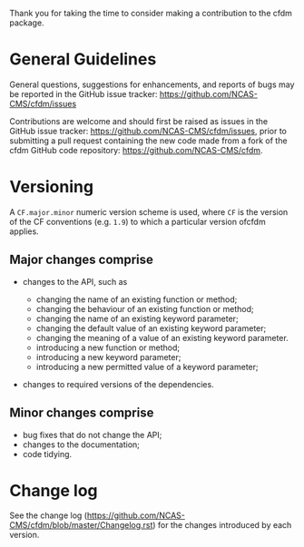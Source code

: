 Thank you for taking the time to consider making a contribution to the
cfdm package.

# General Guidelines

General questions, suggestions for enhancements, and reports of bugs
may be reported in the GitHub issue tracker:
https://github.com/NCAS-CMS/cfdm/issues

Contributions are welcome and should first be raised as issues in the
GitHub issue tracker: https://github.com/NCAS-CMS/cfdm/issues, prior
to submitting a pull request containing the new code made from a fork
of the cfdm GitHub code repository: https://github.com/NCAS-CMS/cfdm.

# Versioning

A ``CF.major.minor`` numeric version scheme is used, where ``CF`` is
the version of the CF conventions (e.g. ``1.9``) to which a particular
version ofcfdm applies.

## Major changes comprise

  * changes to the API, such as
    - changing the name of an existing function or method;
    - changing the behaviour of an existing function or method;
    - changing the name of an existing keyword parameter;
    - changing the default value of an existing keyword parameter;
    - changing the meaning of a value of an existing keyword parameter.
    - introducing a new function or method;
    - introducing a new keyword parameter;
    - introducing a new permitted value of a keyword parameter;

 * changes to required versions of the dependencies.

## Minor changes comprise

  * bug fixes that do not change the API;
  * changes to the documentation;
  * code tidying.

# Change log

See the change log
(https://github.com/NCAS-CMS/cfdm/blob/master/Changelog.rst) for the
changes introduced by each version.